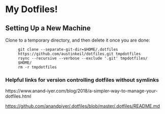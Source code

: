 # My Dotfiles!
<h2 id="setting-up-a-new-machine">Setting Up a New Machine</h2>
<p> Clone to a temporary directory, and then delete it once you are done:</p>
<figure class="highlight"><pre><code class="language-shell" data-lang="shell"><span></span>git clone --separate-git-dir<span class="o">=</span><span class="nv">$HOME</span>/.dotfiles https://github.com/austinkeil/dotfiles.git tmpdotfiles
rsync --recursive --verbose --exclude <span class="s1">'.git'</span> tmpdotfiles/ <span class="nv">$HOME</span>/
rm -r tmpdotfiles</code></pre></figure>
<h3>Helpful links for version controlling dotfiles without symlinks</h3>
https://www.anand-iyer.com/blog/2018/a-simpler-way-to-manage-your-dotfiles.html

https://github.com/anandpiyer/.dotfiles/blob/master/.dotfiles/README.md
